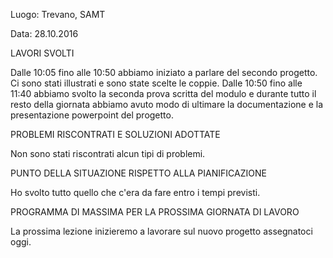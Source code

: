 Luogo: Trevano, SAMT

Data: 28.10.2016

LAVORI SVOLTI

Dalle 10:05 fino alle 10:50 abbiamo iniziato a parlare del secondo progetto. Ci sono stati illustrati e sono state scelte le coppie. Dalle 10:50 fino alle 11:40 abbiamo svolto la seconda prova scritta del modulo e durante tutto il resto della giornata abbiamo avuto modo di ultimare la documentazione e la presentazione powerpoint del progetto.

PROBLEMI RISCONTRATI E SOLUZIONI ADOTTATE

Non sono stati riscontrati alcun tipi di problemi.

PUNTO DELLA SITUAZIONE RISPETTO ALLA PIANIFICAZIONE

Ho svolto tutto quello che c'era da fare entro i tempi previsti.

PROGRAMMA DI MASSIMA PER LA PROSSIMA GIORNATA DI LAVORO

La prossima lezione inizieremo a lavorare sul nuovo progetto assegnatoci oggi.

